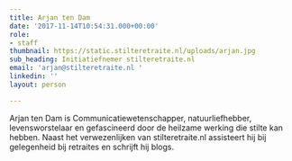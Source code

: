 ```yaml
---
title: Arjan ten Dam
date: '2017-11-14T10:54:31.000+00:00'
role:
- staff
thumbnail: https://static.stilteretraite.nl/uploads/arjan.jpg
sub_heading: Initiatiefnemer stilteretraite.nl
email: 'arjan@stilteretraite.nl '
linkedin: ''
layout: person

---
```

Arjan ten Dam is Communicatiewetenschapper, natuurliefhebber, levensworstelaar en gefascineerd door de heilzame werking die stilte kan hebben. Naast het verwezenlijken van stilteretraite.nl assisteert hij bij gelegenheid bij retraites en schrijft hij blogs.